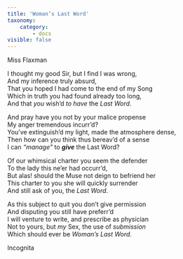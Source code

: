 ```yaml
---
title: 'Woman’s Last Word'
taxonomy:
    category:
        - docs
visible: false
---
```


<div class="author">Miss Flaxman</div>

I thought my good Sir, but I find I was wrong,  
And my inference truly absurd,  
That you hoped I had come to the end of my Song  
Which in truth you had found already too long,  
And that *you* wish’d *to have* the *Last Word*.  
  
And pray have you not by your malice propense  
My anger tremendous incurr’d?  
You’ve extinguish’d my light, made the atmosphere dense,  
Then how can you think thus bereav’d of a sense  
I can *“manage”* to ***give*** the Last Word?  
  
Of our whimsical charter you seem the defender  
To the lady this ne’er had occurr’d,  
But alas! should the Muse not deign to befriend her  
This charter to you she will quickly surrender  
And still ask of you, the *Last Word*.  
  
As this subject to quit you don’t give permission  
And disputing you still have preferr’d  
I will venture to write, and prescribe as physician  
Not to yours, but *my* Sex, the use of *submission*  
Which should ever be *Woman’s Last Word*.  
  
Incognita